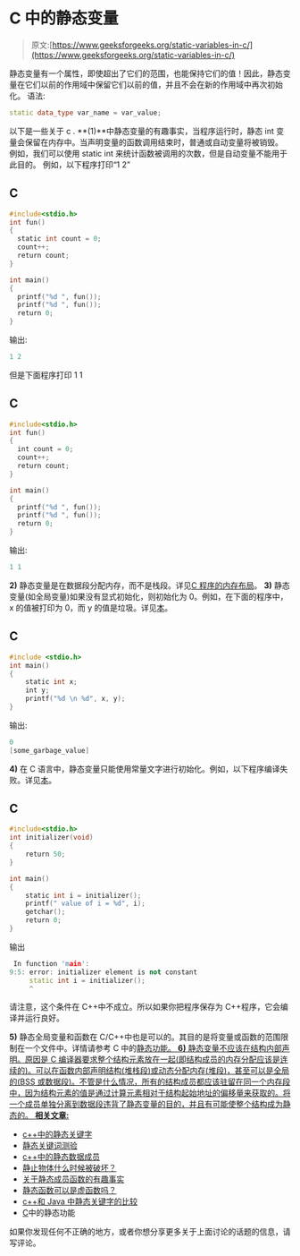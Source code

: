 # C 中的静态变量

> 原文:[https://www.geeksforgeeks.org/static-variables-in-c/](https://www.geeksforgeeks.org/static-variables-in-c/)

静态变量有一个属性，即使超出了它们的范围，也能保持它们的值！因此，静态变量在它们以前的作用域中保留它们以前的值，并且不会在新的作用域中再次初始化。
语法:

```cpp
static data_type var_name = var_value; 
```

以下是一些关于 c .
**(1)**中静态变量的有趣事实，当程序运行时，静态 int 变量会保留在内存中。当声明变量的函数调用结束时，普通或自动变量将被销毁。
例如，我们可以使用 static int 来统计函数被调用的次数，但是自动变量不能用于此目的。
例如，以下程序打印“1 2”

## C

```cpp
#include<stdio.h>
int fun()
{
  static int count = 0;
  count++;
  return count;
}

int main()
{
  printf("%d ", fun());
  printf("%d ", fun());
  return 0;
}
```

输出:

```cpp
1 2
```

但是下面程序打印 1 1

## C

```cpp
#include<stdio.h>
int fun()
{
  int count = 0;
  count++;
  return count;
}

int main()
{
  printf("%d ", fun());
  printf("%d ", fun());
  return 0;
}
```

输出:

```cpp
1 1
```

**2)** 静态变量是在数据段分配内存，而不是栈段。详见[C 程序的内存布局](https://www.geeksforgeeks.org/memory-layout-of-c-program/)。
**3)** 静态变量(如全局变量)如果没有显式初始化，则初始化为 0。例如，在下面的程序中，x 的值被打印为 0，而 y 的值是垃圾。详见[本](https://www.geeksforgeeks.org/g-fact-53/)。

## C

```cpp
#include <stdio.h>
int main()
{
    static int x;
    int y;
    printf("%d \n %d", x, y);
}
```

输出:

```cpp
0 
[some_garbage_value] 
```

**4)** 在 C 语言中，静态变量只能使用常量文字进行初始化。例如，以下程序编译失败。详见[本](https://www.geeksforgeeks.org/g-fact-80/)。

## C

```cpp
#include<stdio.h>
int initializer(void)
{
    return 50;
}

int main()
{
    static int i = initializer();
    printf(" value of i = %d", i);
    getchar();
    return 0;
}
```

输出

```cpp
 In function 'main':
9:5: error: initializer element is not constant
     static int i = initializer();
     ^
```

请注意，这个条件在 C++中不成立。所以如果你把程序保存为 C++程序，它会编译并运行良好。

**5)** 静态全局变量和函数在 C/C++中也是可以的。其目的是将变量或函数的范围限制在一个文件中。详情请参考 C 中的[静态功能。
**6)** 静态变量不应该在结构内部声明。原因是 C 编译器要求整个结构元素放在一起(即结构成员的内存分配应该是连续的)。可以在函数内部声明结构(堆栈段)或动态分配内存(堆段)，甚至可以是全局的(BSS 或数据段)。不管是什么情况，所有的结构成员都应该驻留在同一个内存段中，因为结构元素的值是通过计算元素相对于结构起始地址的偏移量来获取的。将一个成员单独分离到数据段违背了静态变量的目的，并且有可能使整个结构成为静态的。
**相关文章:**](https://www.geeksforgeeks.org/what-are-static-functions-in-c/) 

*   [c++中的静态关键字](https://www.geeksforgeeks.org/static-keyword-cpp/)
*   [静态关键词测验](https://www.geeksforgeeks.org/c-plus-plus-gq/static-keyword-gq/)
*   [c++中的静态数据成员](https://www.geeksforgeeks.org/stati/)
*   [静止物体什么时候被破坏？](https://www.geeksforgeeks.org/static-objects-destroyed/)
*   [关于静态成员函数的有趣事实](https://www.geeksforgeeks.org/some-interesting-facts-about-static-member-functions-in-c/)
*   [静态函数可以是虚函数吗？](https://www.geeksforgeeks.org/g-fact-29/)
*   [c++和 Java 中静态关键字的比较](https://www.geeksforgeeks.org/static-keyword-in-java/)
*   [C](https://www.geeksforgeeks.org/what-are-static-functions-in-c/)中的静态功能

如果你发现任何不正确的地方，或者你想分享更多关于上面讨论的话题的信息，请写评论。